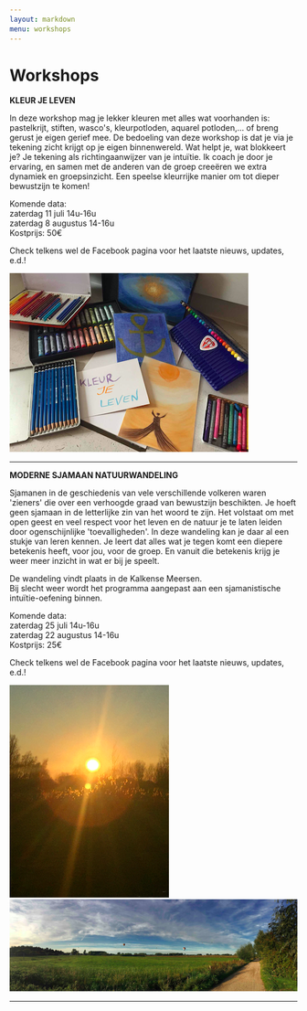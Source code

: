 ```yaml
---
layout: markdown
menu: workshops
---
```

# Workshops


**KLEUR JE LEVEN**

In deze workshop mag je lekker kleuren met alles wat voorhanden is: pastelkrijt, stiften, wasco's, kleurpotloden, aquarel potloden,... of breng gerust je eigen gerief mee. 
De bedoeling van deze workshop is dat je via je tekening zicht krijgt op je eigen binnenwereld. Wat helpt je, wat blokkeert je? Je tekening als richtingaanwijzer van je intuïtie. Ik coach je door je ervaring, en samen met de anderen van de groep creeëren we extra dynamiek en groepsinzicht. 
Een speelse kleurrijke manier om tot dieper bewustzijn te komen!

Komende data:    
zaterdag 11 juli 14u-16u   
zaterdag 8 augustus 14-16u   
Kostprijs: 50€

Check telkens wel de Facebook pagina voor het laatste nieuws, updates, e.d.!

![workshops](images/kleurjeleven.png)

---


**MODERNE SJAMAAN NATUURWANDELING**   

Sjamanen in de geschiedenis van vele verschillende volkeren waren 'zieners' die over een verhoogde graad van bewustzijn beschikten. Je hoeft geen sjamaan in de letterlijke zin van het woord te zijn. Het volstaat om met open geest en veel respect voor het leven en de natuur je te laten leiden door ogenschijnlijke 'toevalligheden'.
In deze wandeling kan je daar al een stukje van leren kennen. Je leert dat alles wat je tegen komt een diepere betekenis heeft, voor jou, voor de groep. En vanuit die betekenis krijg je weer meer inzicht in wat er bij je speelt.    

De wandeling vindt plaats in de Kalkense Meersen.    
Bij slecht weer wordt het programma aangepast aan een sjamanistische intuïtie-oefening binnen. 

Komende data:    
zaterdag 25 juli 14u-16u   
zaterdag 22 augustus 14-16u   
Kostprijs: 25€   

Check telkens wel de Facebook pagina voor het laatste nieuws, updates, e.d.!

![workshops](images/wandeling.png)
![workshops](images/wandeling2.png)



---






